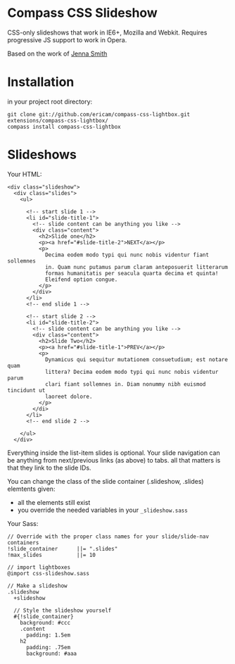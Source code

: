 Compass CSS Slideshow
=====================

CSS-only slideshows that work in IE6+, Mozilla and Webkit. 
Requires progressive JS support to work in Opera.

Based on the work of [Jenna Smith](http://growldesign.co.uk/)


Installation
============

in your project root directory:

    git clone git://github.com/ericam/compass-css-lightbox.git extensions/compass-css-lightbox/
    compass install compass-css-lightbox


Slideshows
==========

Your HTML:
    
    <div class="slideshow">
      <div class="slides">
        <ul>
        
          <!-- start slide 1 -->
          <li id="slide-title-1">
            <!-- slide content can be anything you like -->
            <div class="content">
              <h2>Slide one</h2>
              <p><a href="#slide-title-2">NEXT</a></p>
              <p>
                Decima eodem modo typi qui nunc nobis videntur fiant sollemnes 
                in. Quam nunc putamus parum claram anteposuerit litterarum 
                formas humanitatis per seacula quarta decima et quinta! 
                Eleifend option congue.
              </p>
            </div>
          </li>
          <!-- end slide 1 -->
          
          <!-- start slide 2 -->
          <li id="slide-title-2">  
            <!-- slide content can be anything you like -->
            <div class="content">        
              <h2>Slide Two</h2>
              <p><a href="#slide-title-1">PREV</a></p>
              <p>
                Dynamicus qui sequitur mutationem consuetudium; est notare quam 
                littera? Decima eodem modo typi qui nunc nobis videntur parum 
                clari fiant sollemnes in. Diam nonummy nibh euismod tincidunt ut 
                laoreet dolore.
              </p>
            </di>
          </li>
          <!-- end slide 2 -->
          
        </ul>
      </div>

Everything inside the list-item slides is optional. Your slide navigation can
be anything from next/previous links (as above) to tabs. all that matters is 
that they link to the slide IDs.

You can change the class of the slide container (.slideshow, .slides) elemtents given:

* all the elements still exist 
* you override the needed variables in your `_slideshow.sass`

Your Sass:
    
    // Override with the proper class names for your slide/slide-nav containers
    !slide_container      ||= ".slides"
    !max_slides           ||= 10

    // import lightboxes
    @import css-slideshow.sass

    // Make a slideshow
    .slideshow
      +slideshow
      
      // Style the slideshow yourself
      #{!slide_container}
        background: #ccc
        .content
          padding: 1.5em
        h2
          padding: .75em
          background: #aaa